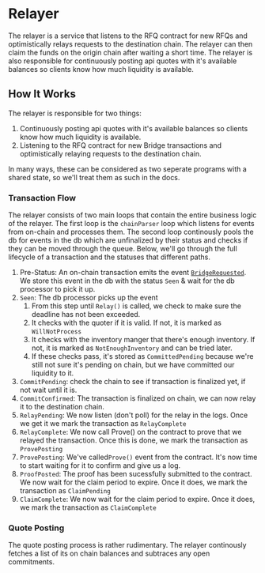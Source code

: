 # Relayer

The relayer is a service that listens to the RFQ contract for new RFQs and optimistically relays requests to the destination chain. The relayer can then claim the funds on the origin chain after waiting a short time. The relayer is also responsible for continuously posting api quotes with it's available balances so clients know how much liquidity is available.

## How It Works

The relayer is responsible for two things:

1. Continuously posting api quotes with it's available balances so clients know how much liquidity is available.
1. Listening to the RFQ contract for new Bridge transactions and optimistically relaying requests to the destination chain.

In many ways, these can be considered as two seperate programs with a shared state, so we'll treat them as such in the docs.

### Transaction Flow

The relayer consists of two main loops that contain the entire business logic of the relayer. The first loop is the `chainParser` loop which listens for events from on-chain and processes them. The second loop continously pools the db for events in the db which are unfinalized by their status and checks if they can be moved through the queue. Below, we'll go through the full lifecycle of a transaction and the statuses that different paths.

1. Pre-Status: An on-chain transaction emits the event [`BridgeRequested`](https://vercel-rfq-docs-trajan0x-synapsecns.vercel.app/contracts/interfaces/IFastBridge.sol/interface.IFastBridge.html#bridgerequested). We store this event in the db with the status `Seen` & wait for the db processor to pick it up.
1. `Seen`: The db processor picks up the event
   1. From this step until `Relay()` is called, we check to make sure the deadline has not been exceeded.
   2. It checks with the quoter if it is valid. If not, it is marked as `WillNotProcess`
   1. It checks with the inventory manger that there's enough inventory. If not, it is marked as `NotEnoughInventory` and can be tried later.
   2. If these checks pass, it's stored as `CommittedPending` because we're still not sure it's pending on chain, but we have committed our liquidity to it.
1. `CommitPending`: check the chain to see if transaction is finalized yet, if not wait until it is.
1. `CommitConfirmed`: The transaction is finalized on chain, we can now relay it to the destination chain.
1. `RelayPending`: We now listen (don't poll)  for the relay in the logs. Once we get it we mark the transaction as `RelayComplete`
2. `RelayComplete`: We now call Prove() on the contract to prove that we relayed the transaction. Once this is done, we mark the transaction as `ProvePosting`
3. `ProvePosting`: We've called`Prove()` event from the contract. It's now time to start waiting for it to confirm and give us a log.
4. `ProofPosted`: The proof has been sucessfully submitted to the contract. We now wait for the claim period to expire. Once it does, we mark the transaction as `ClaimPending`
4. `ClaimComplete`: We now wait for the claim period to expire. Once it does, we mark the transaction as `ClaimComplete`
### Quote Posting

The quote posting process is rather rudimentary. The relayer continously fetches a list of its on chain balances and subtraces any open commitments.
